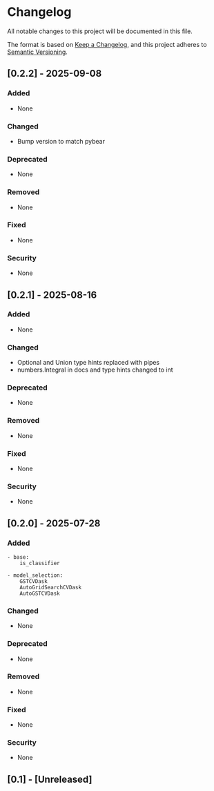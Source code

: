 # Changelog

All notable changes to this project will be documented in this file.

The format is based on [Keep a Changelog](https://keepachangelog.com/en/1.1.0/),
and this project adheres to [Semantic Versioning](https://semver.org/spec/v2.0.0.html).


## [0.2.2] - 2025-09-08

### Added
- None

### Changed
- Bump version to match pybear

### Deprecated
- None

### Removed
- None

### Fixed
- None

### Security
- None

## [0.2.1] - 2025-08-16

### Added
- None

### Changed
- Optional and Union type hints replaced with pipes
- numbers.Integral in docs and type hints changed to int

### Deprecated
- None

### Removed
- None

### Fixed
- None

### Security
- None

## [0.2.0] - 2025-07-28

### Added
    - base:
        is_classifier

    - model_selection: 
        GSTCVDask
        AutoGridSearchCVDask
        AutoGSTCVDask

### Changed
- None

### Deprecated
- None

### Removed
- None

### Fixed
- None

### Security
- None

## [0.1] - [Unreleased]



